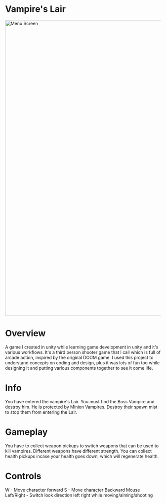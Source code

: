 # Vampire's Lair

<img width="959" alt="Menu Screen" src="https://user-images.githubusercontent.com/44834632/133754142-4cecf11b-f349-4089-a7e7-f62d41ccd08c.png">

# Overview

A game I created in unity while learning game development in unity and it's various workflows. It's a third person shooter game that I call which is full of arcade action, inspired by the original DOOM game. I used this project to understand concepts on coding and design, plus it was lots of fun too while designing it and putting various components together to see it come life.

# Info

You have entered the vampire's Lair. You must find the Boss Vampire and destroy him. He is protected by Minion Vampires. Destroy their spawn mist to stop them from entering the Lair.

# Gameplay
You have to collect weapon pickups to switch weapons that can be used to kill vampires. Different weapons have different strength. You can collect health pickups incase your health goes down, which will regenerate health.

# Controls

W - Move character forward
S - Move character Backward
Mouse Left/Right - Switch look direction left right while moving/aiming/shooting

